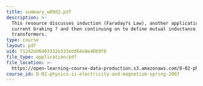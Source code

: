 ```yaml
---
title: summary_w09d2.pdf
description: >-
  This resource discusses induction (Faraday?s Law), another application ? eddy
  current braking ? and then continuing on to define mutual inductance and
  transformers.
type: course
layout: pdf
uid: f1242dd6403332e533edd64e8e40b9f8
file_type: application/pdf
file_location: >-
  https://open-learning-course-data-production.s3.amazonaws.com/8-02-physics-ii-electricity-and-magnetism-spring-2007/f1242dd6403332e533edd64e8e40b9f8_summary_w09d2.pdf
course_id: 8-02-physics-ii-electricity-and-magnetism-spring-2007
---
```


